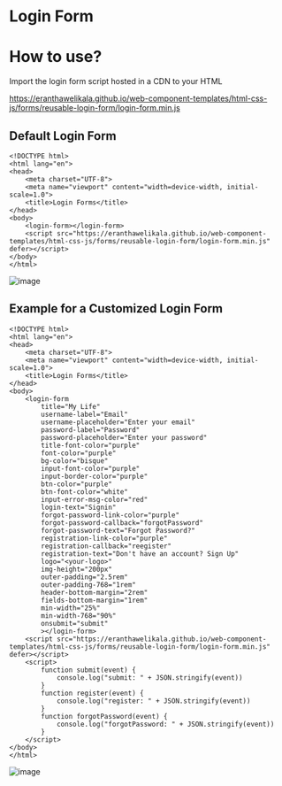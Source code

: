 # Login Form

# How to use?
Import the login form script hosted in a CDN to your HTML 

https://eranthawelikala.github.io/web-component-templates/html-css-js/forms/reusable-login-form/login-form.min.js


## Default Login Form
```
<!DOCTYPE html>
<html lang="en">
<head>
    <meta charset="UTF-8">
    <meta name="viewport" content="width=device-width, initial-scale=1.0">
    <title>Login Forms</title>
</head>
<body>
    <login-form></login-form>
    <script src="https://eranthawelikala.github.io/web-component-templates/html-css-js/forms/reusable-login-form/login-form.min.js" defer></script>
</body>
</html>
```
![image](https://github.com/eranthaWELIKALA/web-component-templates/assets/33684206/6264632d-bb2d-45cc-a0d3-ca453f59a1ec)


## Example for a Customized Login Form
```
<!DOCTYPE html>
<html lang="en">
<head>
    <meta charset="UTF-8">
    <meta name="viewport" content="width=device-width, initial-scale=1.0">
    <title>Login Forms</title>
</head>
<body>
    <login-form 
        title="My Life" 
        username-label="Email" 
        username-placeholder="Enter your email"
        password-label="Password"
        password-placeholder="Enter your password"
        title-font-color="purple"
        font-color="purple" 
        bg-color="bisque"
        input-font-color="purple"
        input-border-color="purple"
        btn-color="purple"
        btn-font-color="white"
        input-error-msg-color="red"
        login-text="Signin"
        forgot-password-link-color="purple"
        forgot-password-callback="forgotPassword"
        forgot-password-text="Forgot Password?"
        registration-link-color="purple"
        registration-callback="reegister"
        registration-text="Don't have an account? Sign Up"
        logo="<your-logo>"
        img-height="200px"
        outer-padding="2.5rem"
        outer-padding-768="1rem"
        header-bottom-margin="2rem"
        fields-bottom-margin="1rem"
        min-width="25%"
        min-width-768="90%"
        onsubmit="submit"
        ></login-form>
    <script src="https://eranthawelikala.github.io/web-component-templates/html-css-js/forms/reusable-login-form/login-form.min.js" defer></script>
    <script>
        function submit(event) {
            console.log("submit: " + JSON.stringify(event))
        }
        function register(event) {
            console.log("register: " + JSON.stringify(event))
        }
        function forgotPassword(event) {
            console.log("forgotPassword: " + JSON.stringify(event))
        }
    </script>
</body>
</html>
```
![image](https://github.com/eranthaWELIKALA/web-component-templates/assets/33684206/f76f64f3-69d1-4135-9fba-11ae8f37cbf4)
